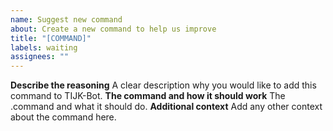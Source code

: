 ```yaml
---
name: Suggest new command
about: Create a new command to help us improve
title: "[COMMAND]"
labels: waiting
assignees: ""
---
```


**Describe the reasoning**
A clear description why you would like to add this command to TIJK-Bot.
**The command and how it should work**
The .command and what it should do.
**Additional context**
Add any other context about the command here.
